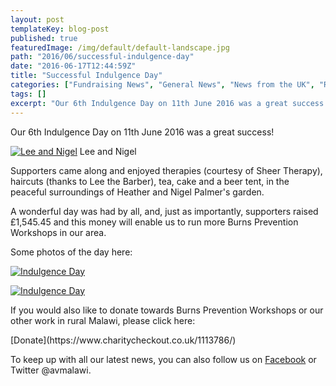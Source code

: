 ```yaml
---
layout: post
templateKey: blog-post
published: true
featuredImage: /img/default/default-landscape.jpg
path: "2016/06/successful-indulgence-day"
date: "2016-06-17T12:44:59Z"
title: "Successful Indulgence Day"
categories: ["Fundraising News", "General News", "News from the UK", "Reports"]
tags: []
excerpt: "Our 6th Indulgence Day on 11th June 2016 was a great success!Lee and Nigel Lee and NigelSupporters ..."
---
```


Our 6th Indulgence Day on 11th June 2016 was a great success!

[![Lee and Nigel](https://f000.backblazeb2.com/file/avm-wp-uploads/2016/06/Lee-and-Nigel-300x225.jpg)](https://f000.backblazeb2.com/file/avm-wp-uploads/2016/06/Lee-and-Nigel.jpg) Lee and Nigel

Supporters came along and enjoyed therapies (courtesy of Sheer Therapy), haircuts (thanks to Lee the Barber), tea, cake and a beer tent, in the peaceful surroundings of Heather and Nigel Palmer's garden.

A wonderful day was had by all, and, just as importantly, supporters raised £1,545.45 and this money will enable us to run more Burns Prevention Workshops in our area.

Some photos of the day here:

[![Indulgence Day](https://f000.backblazeb2.com/file/avm-wp-uploads/2016/06/Indulgence-Day-1-300x225.jpg)](https://f000.backblazeb2.com/file/avm-wp-uploads/2016/06/Indulgence-Day-1.jpg)

[![Indulgence Day](https://f000.backblazeb2.com/file/avm-wp-uploads/2016/06/Indulgence-Day-2-300x225.jpg)](https://f000.backblazeb2.com/file/avm-wp-uploads/2016/06/Indulgence-Day-2.jpg)

If you would also like to donate towards Burns Prevention Workshops or our other work in rural Malawi, please click here:

<div id="paypal_donate">[Donate](https://www.charitycheckout.co.uk/1113786/)</div>

To keep up with all our latest news, you can also follow us on [Facebook](https://www.facebook.com/africanvision/) or Twitter @avmalawi.
